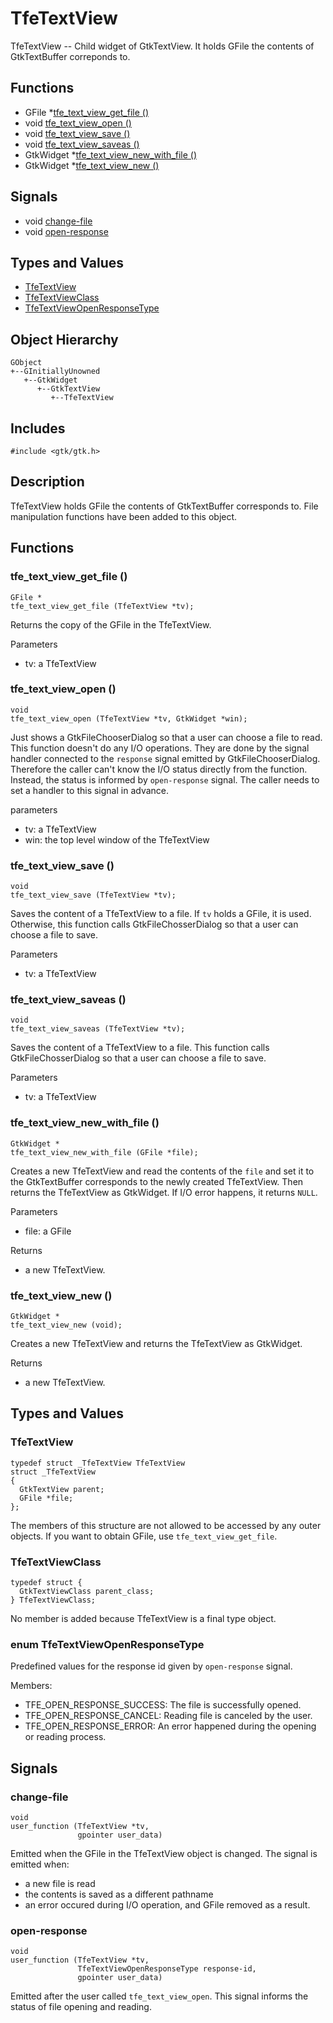 # TfeTextView

TfeTextView -- Child widget of GtkTextView. It holds GFile the contents of GtkTextBuffer correponds to.

## Functions
- GFile *[tfe_text_view_get_file ()](#tfe_text_view_get_file-)
- void [tfe_text_view_open ()](#tfe_text_view_open-)
- void [tfe_text_view_save ()](#tfe_text_view_save-)
- void [tfe_text_view_saveas ()](#tfe_text_view_saveas-)
- GtkWidget *[tfe_text_view_new_with_file ()](#tfe_text_view_new_with_file-)
- GtkWidget *[tfe_text_view_new ()](#tfe_text_view_new-)

## Signals

- void [change-file](#change-file)
- void [open-response](#open-response)

## Types and Values

- [TfeTextView](#tfetextview-1)
- [TfeTextViewClass](#tfetextviewclass)
- [TfeTextViewOpenResponseType](#enum-tfetextviewopenresponsetype)

## Object Hierarchy

~~~
GObject
+--GInitiallyUnowned
   +--GtkWidget
      +--GtkTextView
         +--TfeTextView
~~~

## Includes

~~~
#include <gtk/gtk.h>
~~~

## Description

TfeTextView holds GFile the contents of GtkTextBuffer corresponds to.
File manipulation functions have been added to this object.

## Functions

### tfe_text_view_get_file ()

~~~
GFile *
tfe_text_view_get_file (TfeTextView *tv);
~~~

Returns the copy of the GFile in the TfeTextView.

Parameters

- tv: a TfeTextView

### tfe_text_view_open ()

~~~
void
tfe_text_view_open (TfeTextView *tv, GtkWidget *win);
~~~

Just shows a GtkFileChooserDialog so that a user can choose a file to read.
This function doesn't do any I/O operations.
They are done by the signal handler connected to the `response` signal emitted by GtkFileChooserDialog.
Therefore the caller can't know the I/O status directly from the function.
Instead, the status is informed by `open-response` signal.
The caller needs to set a handler to this signal in advance.

parameters

- tv: a TfeTextView
- win: the top level window of the TfeTextView

### tfe_text_view_save ()

~~~
void
tfe_text_view_save (TfeTextView *tv);
~~~

Saves the content of a TfeTextView to a file.
If `tv` holds a GFile, it is used.
Otherwise, this function calls GtkFileChosserDialog so that a user can choose a file to save.

Parameters

- tv: a TfeTextView

### tfe_text_view_saveas ()

~~~
void
tfe_text_view_saveas (TfeTextView *tv);
~~~

Saves the content of a TfeTextView to a file.
This function calls GtkFileChosserDialog so that a user can choose a file to save.

Parameters

- tv: a TfeTextView

### tfe_text_view_new_with_file ()

~~~
GtkWidget *
tfe_text_view_new_with_file (GFile *file);
~~~

Creates a new TfeTextView and read the contents of the `file` and set it to the GtkTextBuffer corresponds to the newly created TfeTextView.
Then returns the TfeTextView as GtkWidget.
If I/O error happens, it returns `NULL`.

Parameters

- file: a GFile

Returns

- a new TfeTextView.

### tfe_text_view_new ()

~~~
GtkWidget *
tfe_text_view_new (void);
~~~

Creates a new TfeTextView and returns the TfeTextView as GtkWidget.

Returns

- a new TfeTextView.

## Types and Values

### TfeTextView

~~~
typedef struct _TfeTextView TfeTextView
struct _TfeTextView
{
  GtkTextView parent;
  GFile *file;
};
~~~

The members of this structure are not allowed to be accessed by any outer objects.
If you want to obtain GFile, use `tfe_text_view_get_file`.

### TfeTextViewClass

~~~
typedef struct {
  GtkTextViewClass parent_class;
} TfeTextViewClass;
~~~

No member is added because TfeTextView is a final type object.

### enum TfeTextViewOpenResponseType

Predefined values for the response id given by `open-response` signal.

Members:

- TFE_OPEN_RESPONSE_SUCCESS: The file is successfully opened.
- TFE_OPEN_RESPONSE_CANCEL: Reading file is canceled by the user.
- TFE_OPEN_RESPONSE_ERROR: An error happened during the opening or reading process.

## Signals

### change-file

~~~
void
user_function (TfeTextView *tv,
               gpointer user_data)
~~~

Emitted when the GFile in the TfeTextView object is changed.
The signal is emitted when:

- a new file is read
- the contents is saved as a different pathname
- an error occured during I/O operation, and GFile removed as a result.

### open-response

~~~
void
user_function (TfeTextView *tv,
               TfeTextViewOpenResponseType response-id,
               gpointer user_data)
~~~

Emitted after the user called `tfe_text_view_open`.
This signal informs the status of file opening and reading.
